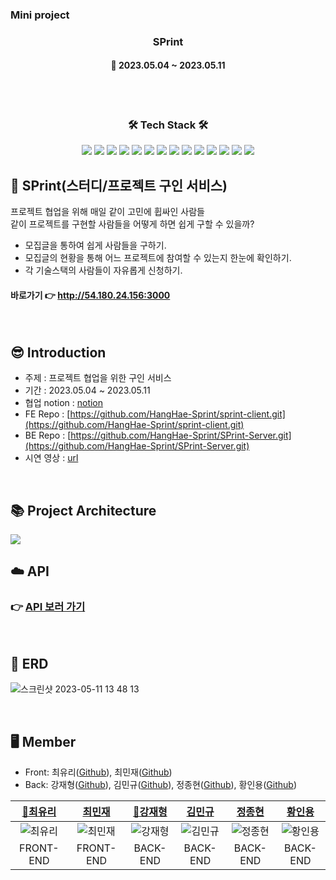### Mini project

<h3 align="center"><b>SPrint</b></h3>

<h4 align="center">📆 2023.05.04 ~ 2023.05.11</h4>
<br>

<br>
<h3 align="center"><b>🛠 Tech Stack 🛠</b></h3>
<p align="center">
<img src="https://img.shields.io/badge/JAVA-007396?style=for-the-badge&logo=java&logoColor=white">
<img src="https://img.shields.io/badge/Spring-6DB33F?style=for-the-badge&logo=Spring&logoColor=white">
<img src="https://img.shields.io/badge/springsecurity-6DB33F?style=for-the-badge&logo=springsecurity&logoColor=white">
<img src="https://img.shields.io/badge/linux-FCC624?style=for-the-badge&logo=linux&logoColor=black">
<img src="https://img.shields.io/badge/aws-232F3E?style=for-the-badge&logo=aws&logoColor=white">
<img src="https://img.shields.io/badge/swagger-85EA2D?style=for-the-badge&logo=swagger&logoColor=white">
<img src="https://img.shields.io/badge/junit5-25A162?style=for-the-badge&logo=junit5&logoColor=white">
  
<img src="https://camo.githubusercontent.com/fd0243cd3a19485c4f3e82eba48aa53c2b13c41bd87164fc77fa3498ec09d2bd/68747470733a2f2f696d672e736869656c64732e696f2f62616467652f616d617a6f6e73332d3536394133313f7374796c653d666f722d7468652d6261646765266c6f676f3d616d617a6f6e7333266c6f676f436f6c6f723d7768697465">

<img src="https://camo.githubusercontent.com/5309f68ce19176455b37914291b345bd7af797286bbf86aaabdc23d398e93586/68747470733a2f2f696d672e736869656c64732e696f2f62616467652f617773206563322d3037433136303f7374796c653d666f722d7468652d6261646765266c6f676f3d616d617a6f6e65617773266c6f676f436f6c6f723d7768697465">
<img src="https://camo.githubusercontent.com/c0f71772804c86d0f144ce923027aff25e8d761c6b791d2de6698607e21c5465/68747470733a2f2f696d672e736869656c64732e696f2f62616467652f677261646c652d3032333033413f7374796c653d666f722d7468652d6261646765266c6f676f3d677261646c65266c6f676f436f6c6f723d7768697465">
<img src="https://camo.githubusercontent.com/c1fc168684171582321954905e8b9dc4f59810243ed85e645f3b7938ee3145cb/68747470733a2f2f696d672e736869656c64732e696f2f62616467652f6d7973716c2d3434373941313f7374796c653d666f722d7468652d6261646765266c6f676f3d6d7973716c266c6f676f436f6c6f723d7768697465">
<img src="https://camo.githubusercontent.com/54a2f74f3cbb3cb810faa417fb9a56b4d947be01e868ab624b3f251a1062257b/68747470733a2f2f696d672e736869656c64732e696f2f62616467652f67697468756220616374696f6e732d3230383846463f7374796c653d666f722d7468652d6261646765266c6f676f3d67697468756220616374696f6e73266c6f676f436f6c6f723d7768697465">
<img src="https://camo.githubusercontent.com/a831a652fb5370367ee71ae4255e39623b9edf7e60ffbcf7ba356b1d82a09538/68747470733a2f2f696d672e736869656c64732e696f2f62616467652f737072696e672064617461206a70612d4632384431413f7374796c653d666f722d7468652d6261646765266c6f676f3d737072696e67646174616a7061266c6f676f436f6c6f723d7768697465">
<img src="https://camo.githubusercontent.com/ad176bb5a61237550550e47d7e77dd5d1a846518df44c522d2ba9c0a7da6379c/68747470733a2f2f696d672e736869656c64732e696f2f62616467652f6769746875622d3138313731373f7374796c653d666f722d7468652d6261646765266c6f676f3d676974687562266c6f676f436f6c6f723d7768697465">
<br>


## 🏃 SPrint(스터디/프로젝트 구인 서비스)

프로젝트 협업을 위해 매일 같이 고민에 휩싸인 사람들</br>
같이 프로젝트를 구현할 사람들을 어떻게 하면 쉽게 구할 수 있을까?</br>
- 모집글을 통하여 쉽게 사람들을 구하기.
- 모집글의 현황을 통해 어느 프로젝트에 참여할 수 있는지 한눈에 확인하기.
- 각 기술스택의 사람들이 자유롭게 신청하기.

#### 바로가기 👉 http://54.180.24.156:3000

</br>

## 😎 Introduction

- 주제 : 프로젝트 협업을 위한 구인 서비스
- 기간 : 2023.05.04 ~ 2023.05.11
- 협업 notion : [notion](https://climbing-marjoram-ab8.notion.site/SPRINT-S-A-715632e4b492445bb91d3941a992d744)
- FE Repo : [https://github.com/HangHae-Sprint/sprint-client.git](https://github.com/HangHae-Sprint/sprint-client.git)
- BE Repo : [https://github.com/HangHae-Sprint/SPrint-Server.git](https://github.com/HangHae-Sprint/SPrint-Server.git)
- 시연 영상 : [url](https://youtu.be/68kdRp359K4)

<br>

## 📚 Project Architecture
<img src="https://user-images.githubusercontent.com/40461588/236686167-a2eadca9-02e4-4649-8dc6-17d7cfd4b494.png">

<br>

## ☁️ API
### 👉 [API 보러 가기](https://www.notion.so/9c4818f5367c4eb9937a8dfee3795c7c?v=97dd279e18044089a3c93542e505149a)
<br>

## 🧱 ERD
![스크린샷 2023-05-11 13 48 13](https://github.com/HangHae-Sprint/SPrint-Server/assets/108252926/1fb21994-9727-46cd-9ddd-4969f6307d75)

<br>

## 🖥️ Member
- Front: 최유리([Github](https://github.com/stella0905)), 최민재([Github](https://github.com/minjaechoi0518))
- Back: 강재형([Github](https://github.com/mottoslo)), 김민규([Github](https://github.com/kmg0485)), 정종현([Github](https://github.com/Shuan75)), 황인용([Github](https://github.com/InyongHwang))

|            [🚩최유리](https://github.com/stella0905)             |                                  [최민재](https://github.com/minjaechoi0518)                                   |[🚩강재형](https://github.com/mottoslo)|[김민규](https://github.com/kmg0485)|[정종현](https://github.com/Shuan75)|[황인용](https://github.com/InyongHwang)|
|:---:|:-----------------------------------------------------------------------------------------------------------:|:------------------------------------------------------------:|:--------------------------------------------------------------------------------------------------------------:|:--------------------------------------------------------------------------------------------------------------:|:--------------------------------------------------------------------------------------------------------------:|
| ![최유리](https://avatars.githubusercontent.com/u/109677566?v=4) |                        ![최민재](https://avatars.githubusercontent.com/u/128886164?v=4)                        | ![강재형](https://avatars.githubusercontent.com/u/57926597?v=4) | ![김민규](https://avatars.githubusercontent.com/u/108252926?v=4) | ![정종현](https://avatars.githubusercontent.com/u/46039659?v=47-8af22628c549.png) | ![황인용](https://avatars.githubusercontent.com/u/123296558?v=4) |
|                           FRONT-END                           |                                                  FRONT-END                                                  |                           BACK-END                           |                                                    BACK-END                                                    |                                                    BACK-END                                                    |                                                    BACK-END                                                    |
<br>





